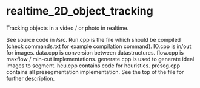 # realtime_2D_object_tracking
Tracking objects in a video / or photo in realtime.

See source code in /src. Run.cpp is the file which should be compiled (check commands.txt for example compilation command).
IO.cpp is in/out for images.
data.cpp is conversion between datastructures.
flow.cpp is maxflow / min-cut implementations.
generate.cpp is used to generate ideal images to segment.
heu.cpp contains code for heuristics.
preseg.cpp contains all presegmentation implementation. See the top of the file for further description.
